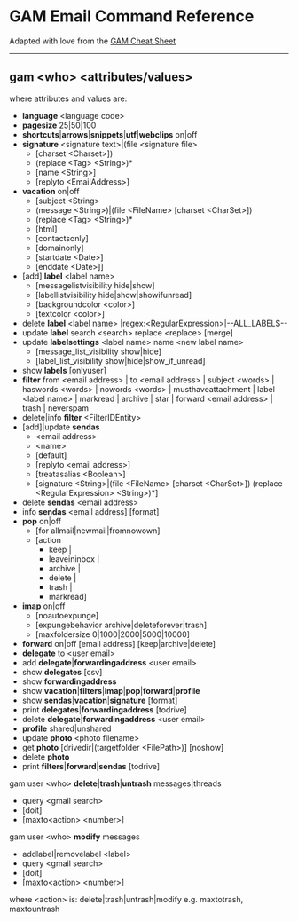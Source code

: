 # GAM Email Command Reference

Adapted with love from the [GAM Cheat Sheet](https://gamcheatsheet.com/)

***

## gam \<who\> \<attributes/values\>
where attributes and values are:
* **language** \<language code\>
* **pagesize** 25|50|100
* **shortcuts**|**arrows**|**snippets**|**utf**|**webclips** on|off
* **signature** \<signature text\>|(file \<signature file\>
  * [charset \<Charset\>])
  * (replace \<Tag\> \<String\>)*
  * [name \<String\>]
  * [replyto \<EmailAddress\>]
* **vacation** on|off
  * [subject \<String\>
  * (message \<String\>)|(file \<FileName\> [charset \<CharSet\>])
  * (replace \<Tag\> \<String\>)*
  * [html]
  * [contactsonly]
  * [domainonly]
  * [startdate \<Date\>]
  * [enddate \<Date\>]]
* [add] **label** \<label name\>
  * [messagelistvisibility hide|show]
  * [labellistvisibility hide|show|showifunread]
  * [backgroundcolor \<color\>]
  * [textcolor \<color\>]
* delete **label** \<label name\> |regex:\<RegularExpression\>|--ALL_LABELS--
* update **label** search \<search\> replace \<replace\> [merge]
* update **labelsettings** \<label name\> name \<new label name\>
  * [message_list_visibility show|hide]
  * [label_list_visibility show|hide|show_if_unread]
* show **labels** [onlyuser]
* **filter**
 from \<email address\> |
 to \<email address\> |
 subject \<words\> |
 haswords \<words\> |
 nowords \<words\> |
 musthaveattachment |
 label \<label name\> |
 markread |
 archive |
 star |
 forward \<email address\> |
 trash |
 neverspam
* delete|info **filter** \<FilterIDEntity\>
* [add]|update **sendas**
  * \<email address\>
  * \<name\>
  * [default]
  * [replyto \<email address\>]
  * [treatasalias \<Boolean\>]
  * [signature \<String\>|(file \<FileName\> [charset \<CharSet\>]) (replace \<RegularExpression\> \<String\>)*]
* delete **sendas** \<email address\>
* info **sendas** \<email address] [format]
* **pop** on|off
  * [for allmail|newmail|fromnowown]
  * [action
    * keep |
    * leaveininbox |
    * archive |
    * delete |
    * trash | 
    * markread]
* **imap** on|off
  * [noautoexpunge]
  * [expungebehavior archive|deleteforever|trash]
  * [maxfoldersize 0|1000|2000|5000|10000]
* **forward** on|off [email address] [keep|archive|delete]
* **delegate** to \<user email\>
* add **delegate**|**forwardingaddress** \<user email\>
* show **delegates** [csv]
* show **forwardingaddress**
* show **vacation**|**filters**|**imap**|**pop**|**forward**|**profile**
* show **sendas**|**vacation**|**signature** [format]
* print **delegates**|**forwardingaddress** [todrive]
* delete **delegate**|**forwardingaddress** \<user email\>
* **profile** shared|unshared
* update **photo** \<photo filename\>
* get **photo** [drivedir|(targetfolder \<FilePath\>)] [noshow]
* delete **photo**
* print **filters**|**forward**|**sendas** [todrive]

gam user \<who\> **delete**|**trash**|**untrash** messages|threads
* query \<gmail search\>
* [doit]
* [maxto\<action\> \<number\>]

gam user \<who\> **modify** messages
* addlabel|removelabel \<label\>
* query \<gmail search\>
* [doit]
* [maxto\<action\> \<number\>]

where \<action\> is: delete|trash|untrash|modify
e.g. maxtotrash, maxtountrash